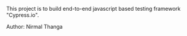 This project is to build end-to-end javascript based testing framework "Cypress.io".

Author: Nirmal Thanga